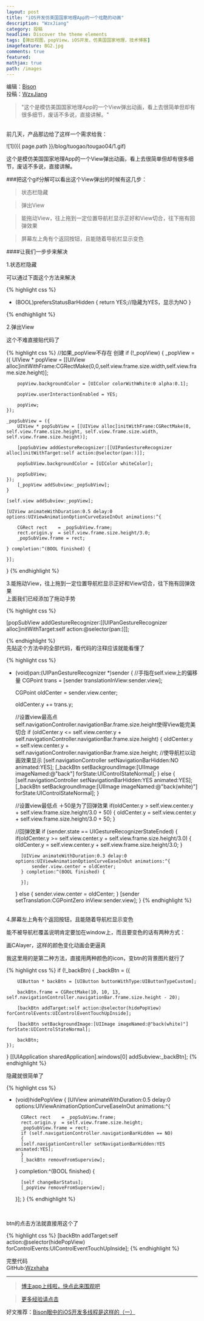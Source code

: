 ```yaml
---
layout: post
title: "iOS开发仿美国国家地理App的一个炫酷的动画"
description: "WzxJiang"
category: 投稿
headline: Discover the theme elements
tags: [弹出视图，popView，iOS开发，仿美国国家地理，技术博客]
imagefeature: BG2.jpg
comments: true
featured: 
mathjax: true
path: /images
---
```

编辑：[Bison](http://allluckly.cn/)<br>
投稿：[WzxJiang](http://www.jianshu.com/p/e6dfc28e0e39)<br>

>&quot;这个是模仿美国国家地理App的一个View弹出动画，看上去很简单但却有很多细节，废话不多说，直接讲解。&quot;

<br>
前几天，产品那边给了这样一个需求给我：<br>

![1]({{ page.path }}/blog/tuogao/tougao04/1.gif)<br>


这个是模仿美国国家地理App的一个View弹出动画，看上去很简单但却有很多细节，废话不多说，直接讲解。<br>

###把这个gif分解可以看出这个View弹出的时候有这几步：<br>

> 状态栏隐藏<br>

> 弹出View<br>

> 能拖动View，往上拖到一定位置导航栏显示正好和View切合，往下拖有回弹效果<br>

> 屏幕左上角有个返回按钮，且能随着导航栏显示变色<br>


####让我们一步步来解决<br>

1.状态栏隐藏<br>

可以通过下面这个方法来解决<br>

{% highlight css %}

- (BOOL)prefersStatusBarHidden
{
    return YES;//隐藏为YES，显示为NO
}

{% endhighlight %}

2.弹出View<br>


这个不难直接贴代码了<br>

{% highlight css %}
//如果_popView不存在 创建
if (!_popView)
{
    _popView = ({
        UIView * popView = [[UIView alloc]initWithFrame:CGRectMake(0,0,self.view.frame.size.width,self.view.frame.size.height)];

        popView.backgroundColor = [UIColor colorWithWhite:0 alpha:0.1];

        popView.userInteractionEnabled = YES;

        popView;
    });

    _popSubView = ({
        UIView * popSubView = [[UIView alloc]initWithFrame:CGRectMake(0, self.view.frame.size.height, self.view.frame.size.width, self.view.frame.size.height)];

        [popSubView addGestureRecognizer:[[UIPanGestureRecognizer alloc]initWithTarget:self action:@selector(pan:)]];

        popSubView.backgroundColor = [UIColor whiteColor];

        popSubView;
    });
        [_popView addSubview:_popSubView];
    }

    [self.view addSubview:_popView];

    [UIView animateWithDuration:0.5 delay:0 options:UIViewAnimationOptionCurveEaseInOut animations:^{

        CGRect rect    = _popSubView.frame;
        rect.origin.y  = self.view.frame.size.height/3.0;
        _popSubView.frame = rect;

    } completion:^(BOOL finished) {

    }];
}
{% endhighlight %}

3.能拖动View，往上拖到一定位置导航栏显示正好和View切合，往下拖有回弹效果<br>
上面我们已经添加了拖动手势<br>

{% highlight css %}

[popSubView addGestureRecognizer:[[UIPanGestureRecognizer alloc]initWithTarget:self action:@selector(pan:)]];

{% endhighlight %}
<br>
先贴这个方法中的全部代码，看代码的注释应该就能看懂了<br>

{% highlight css %}
- (void)pan:(UIPanGestureRecognizer *)sender
{
    //手指在self.view上的偏移量
    CGPoint trans = [sender translationInView:sender.view];

    CGPoint oldCenter = sender.view.center;

    oldCenter.y += trans.y;

    //设置view最高点  self.navigationController.navigationBar.frame.size.height使得View能完美切合
    if (oldCenter.y <= self.view.center.y + self.navigationController.navigationBar.frame.size.height)
    {
        oldCenter.y = self.view.center.y + self.navigationController.navigationBar.frame.size.height;
        //使导航栏以动画效果显示
        [self.navigationController setNavigationBarHidden:NO animated:YES];
        [_backBtn setBackgroundImage:[UIImage imageNamed:@"back"] forState:UIControlStateNormal];
    }
    else
    {
        [self.navigationController setNavigationBarHidden:YES animated:YES];
        [_backBtn setBackgroundImage:[UIImage imageNamed:@"back(white)"] forState:UIControlStateNormal];
    }

    //设置view最低点 ＋50是为了回弹效果
    if(oldCenter.y  > self.view.center.y + self.view.frame.size.height/3.0 + 50)
    {
        oldCenter.y = self.view.center.y + self.view.frame.size.height/3.0 + 50;
    }

    //回弹效果
    if (sender.state == UIGestureRecognizerStateEnded)
    {
        if(oldCenter.y  >= self.view.center.y + self.view.frame.size.height/3.0)
        {
            oldCenter.y = self.view.center.y + self.view.frame.size.height/3.0;
        }

        [UIView animateWithDuration:0.3 delay:0 options:UIViewAnimationOptionCurveEaseInOut animations:^{
            sender.view.center = oldCenter;
        } completion:^(BOOL finished) {

        }];
    }
    else
    {
        sender.view.center = oldCenter;
    }
    [sender setTranslation:CGPointZero inView:sender.view];
}
{% endhighlight %}
<br>
4.屏幕左上角有个返回按钮，且能随着导航栏显示变色<br>

能不被导航栏覆盖说明肯定要加在window上，而且要变色的话有两种方式：<br>

画CAlayer，这样的颜色变化动画会更逼真<br>

我这里用的是第二种方法，直接用两种颜色的icon，变btn的背景图片就行了<br>

{% highlight css %}
if (!_backBtn)
{
    _backBtn = ({

        UIButton * backBtn = [UIButton buttonWithType:UIButtonTypeCustom];

        backBtn.frame = CGRectMake(10, 10, 13, self.navigationController.navigationBar.frame.size.height - 20);

        [backBtn addTarget:self action:@selector(hidePopView) forControlEvents:UIControlEventTouchUpInside];

        [backBtn setBackgroundImage:[UIImage imageNamed:@"back(white)"] forState:UIControlStateNormal];

        backBtn;
    });
}
[[UIApplication sharedApplication].windows[0] addSubview:_backBtn];
{% endhighlight %}

隐藏就很简单了<br>

{% highlight css %}
- (void)hidePopView
{
    [UIView animateWithDuration:0.5 delay:0 options:UIViewAnimationOptionCurveEaseInOut animations:^{

        CGRect rect    = _popSubView.frame;
        rect.origin.y  = self.view.frame.size.height;
        _popSubView.frame = rect;
        if (self.navigationController.navigationBarHidden == NO)
        {
        [self.navigationController setNavigationBarHidden:YES animated:YES];
        }
        [_backBtn removeFromSuperview];

    } completion:^(BOOL finished) {

        [self changeBarStatus];
        [_popView removeFromSuperview];

    }];
}
{% endhighlight %}
<br>

btn的点击方法就直接用这个了<br>

{% highlight css %}
[backBtn addTarget:self action:@selector(hidePopView) forControlEvents:UIControlEventTouchUpInside];
{% endhighlight %}

完整代码<br>
GitHub:[Wzxhaha](https://github.com/Wzxhaha)<br>





----------------------------------------------------------

> [博主app上线啦，快点此来围观吧](https://itunes.apple.com/us/app/it-blog-zi-xueios-kai-fa-jin/id1067787090?l=zh&ls=1&mt=8)<br>

> [更多经验请点击](http://allluckly.cn/)<br>

好文推荐：[Bison眼中的iOS开发多线程是这样的（一）](http://allluckly.cn/多线程/duoxiancheng01/)<br>







